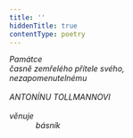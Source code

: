 ```yaml
---
title: ''
hiddenTitle: true
contentType: poetry
---
```


<section>

_Památce  
časně zemřelého přítele svého,  
nezapomenutelnému  
   
ANTONÍNU TOLLMANNOVI  
   
věnuje  
            básník_

</section>
